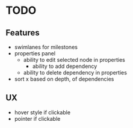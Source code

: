 # TODO
## Features
* swimlanes for milestones
* properties panel
    * ability to edit selected node in properties
        * ability to add dependency
    * ability to delete dependency in properties
* sort x based on depth, of dependencies
## UX
* hover style if clickable
* pointer if clickable

